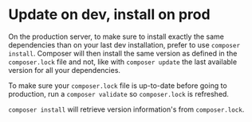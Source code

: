 # Update on dev, install on prod

On the production server, to make sure to install exactly the same dependencies than on your last dev installation, prefer to use `composer install`. Composer will then install the same version as defined in the `composer.lock` file and not, like with `composer update` the last available version for all your dependencies.

To make sure your `composer.lock` file is up-to-date before going to production, run a `composer validate` so `composer.lock` is refreshed.

`composer install` will retrieve version information's from `composer.lock`.
